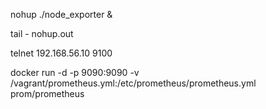 nohup ./node_exporter &

tail - nohup.out

telnet 192.168.56.10 9100

docker run -d -p 9090:9090 -v /vagrant/prometheus.yml:/etc/prometheus/prometheus.yml prom/prometheus

